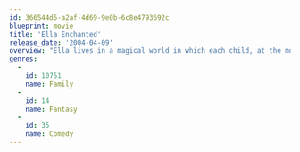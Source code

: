 ```yaml
---
id: 366544d5-a2af-4d69-9e0b-6c8e4793692c
blueprint: movie
title: 'Ella Enchanted'
release_date: '2004-04-09'
overview: "Ella lives in a magical world in which each child, at the moment of their birth, is given a virtuous \"gift\" from a fairy godmother. Ella's so-called gift, however, is obedience. This birthright proves itself to be quite the curse once Ella finds herself in the hands of several unscrupulous characters whom she quite literally cannot disobey. Determined to gain control of her life and decisions, Ella sets off on a journey to find her fairy godmother who she hopes will lift the curse. The path, however, isn't easy -- Ella must outwit a slew of unpleasant obstacles including ogres, giants, wicked stepsisters, elves and Prince Charmont's evil uncle, who wants to take over the crown and rule the kingdom."
genres:
  -
    id: 10751
    name: Family
  -
    id: 14
    name: Fantasy
  -
    id: 35
    name: Comedy
---
```

